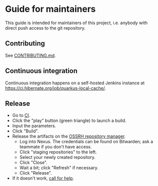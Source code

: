 Guide for maintainers
====

This guide is intended for maintainers of this project,
i.e. anybody with direct push access to the git repository.

## Contributing

See [CONTRIBUTING.md](CONTRIBUTING.md).

## Continuous integration

Continuous integration happens on a self-hosted Jenkins instance at https://ci.hibernate.org/job/quarkus-local-cache/.

## Release

* Go to [CI](https://ci.hibernate.org/job/quarkus-local-cache/).
* Click the "play" button (green triangle) to launch a build.
* Input the parameters.
* Click "Build".
* Release the artifacts on the [OSSRH repository manager](https://oss.sonatype.org/#stagingRepositories).
  * Log into Nexus. The credentials can be found on Bitwarden; ask a teammate if you don't have access.
  * Click "staging repositories" to the left.
  * Select your newly created repository.
  * Click "Close".
  * Wait a bit; click "Refresh" if necessary.
  * Click "Release".
* If it doesn't work, [call for help](https://hibernate.org/community/#contribute).
